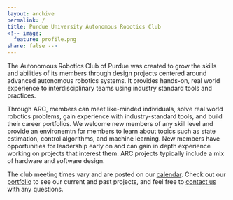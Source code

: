 ```yaml
---
layout: archive
permalink: /
title: Purdue University Autonomous Robotics Club
<!-- image:
  feature: profile.png
share: false -->
---
```


The Autonomous Robotics Club of Purdue was created to grow the skills and abilities of its members through design projects centered around advanced autonomous robotics systems. It provides hands-on, real world experience to interdisciplinary teams using industry standard tools and practices.

Through ARC, members can meet like-minded individuals, solve real world robotics problems, gain experience with industry-standard tools, and build their career portfolios. We welcome new members of any skill level and provide an environemtn for members to learn about topics such as state estimation, control algorithms, and machine learning. New members have opportunities for leadership early on and can gain in depth experience working on projects that interest them. ARC projects typically include a mix of hardware and software design.

The club meeting times vary and are posted on our [calendar]({{site.url}}/calendar/). Check out our [portfolio]({{site.url}}/portfolio/) to see our current and past projects, and feel free to [contact us]({{site.url}}/contact/) with any questions.
